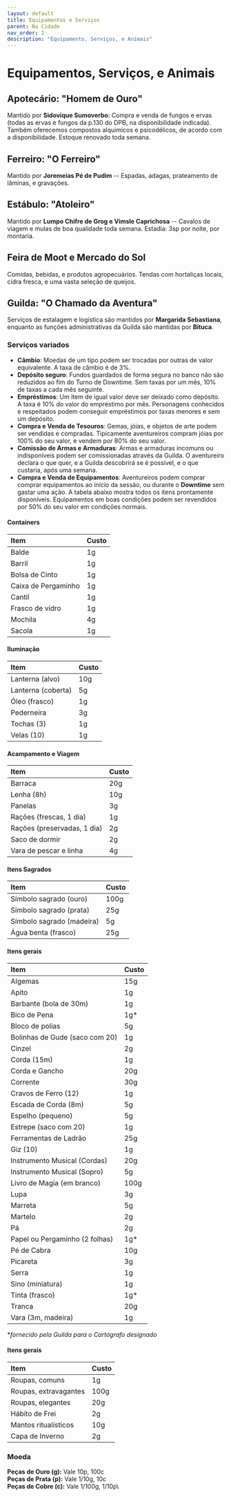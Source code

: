 ```yaml
---
layout: default
title: Equipamentos e Serviços
parent: Na Cidade
nav_order: 2
description: "Equipamento, Serviços, e Animais"
---
```


# Equipamentos, Serviços, e Animais

## Apotecário: "Homem de Ouro"

Mantido por **Sidovique Sumoverbo**: Compra e venda de fungos e ervas (todas as ervas e fungos da p.130 do DPB, na disponibilidade indicada). Também oferecemos compostos alquímicos e psicodélicos, de acordo com a disponibilidade. Estoque renovado toda semana.

## Ferreiro: "O Ferreiro"

Mantido por **Joremeias Pé de Pudim** -- Espadas, adagas, prateamento de lâminas, e gravações.

## Estábulo: "Atoleiro"

Mantido por **Lumpo Chifre de Grog e Vimsle Caprichosa** -- Cavalos de viagem e mulas de boa qualidade toda semana. Estadia: 3sp por noite, por montaria.

## Feira de Moot e Mercado do Sol

Comidas, bebidas, e produtos agropecuários. Tendas com hortaliças locais, cidra fresca, e uma vasta seleção de queijos.

## Guilda: "O Chamado da Aventura"

Serviços de estalagem e logística são mantidos por **Margarida Sebastiana**, enquanto as funções administrativas da Guilda são mantidas por **Bituca**.  

### Serviços variados

+ **Câmbio**: Moedas de um tipo podem ser trocadas por outras de valor equivalente. A taxa de câmbio é de 3%.
+ **Depósito seguro**: Fundos guardados de forma segura no banco não são reduzidos ao fim do Turno de Downtime. Sem taxas por um mês, 10% de taxas a cada mês seguinte.
+ **Empréstimos**: Um item de igual valor deve ser deixado como depósito. A taxa é 10% do valor do empréstimo por mês. Personagens conhecidos e respeitados podem conseguir empréstimos por taxas menores e sem um depósito.
+ **Compra e Venda de Tesouros**: Gemas, jóias, e objetos de arte podem ser vendidas e compradas. Tipicamente aventureiros compram jóias por 100% do seu valor, e vendem por 80% do seu valor.
+ **Comissão de Armas e Armaduras**: Armas e armaduras incomuns ou indisponíveis podem ser comissionadas através da Guilda. O aventureiro declara o que quer, e a Guilda descobrirá se é possível, e o que custaria, após uma semana.
+ **Compra e Venda de Equipamentos**: Aventureiros podem comprar comprar equipamentos ao início da sessão, ou durante o **Downtime** sem gastar uma ação. A tabela abaixo mostra todos os itens prontamente disponíveis. Equipamentos em boas condições podem ser revendidos por 50% do seu valor em condições normais.

#### Containers

| Item | Custo | 
| :--- | :--- |
| Balde | 1g |
| Barril | 1g |
| Bolsa de Cinto | 1g |
| Caixa de Pergaminho | 1g |
| Cantil | 1g |
| Frasco de vidro | 1g |
| Mochila | 4g |
| Sacola | 1g |

#### Iluminação

| Item | Custo | 
| :--- | :--- |
| Lanterna (alvo) | 10g |
| Lanterna (coberta) | 5g |
| Óleo (frasco) | 1g |
| Pederneira | 3g |
| Tochas (3) | 1g |
| Velas (10) | 1g |

#### Acampamento e Viagem

| Item | Custo | 
| :--- | :--- |
| Barraca | 20g |
| Lenha (8h) | 10g |
| Panelas | 3g |
| Rações (frescas, 1 dia) | 1g |
| Rações (preservadas, 1 dia) | 2g |
| Saco de dormir | 2g |
| Vara de pescar e linha | 4g |

#### Itens Sagrados

| Item | Custo | 
| :--- | :--- |
| Símbolo sagrado (ouro) | 100g |
| Símbolo sagrado (prata) | 25g |
| Símbolo sagrado (madeira) | 5g |
| Água benta (frasco) | 25g |

#### Itens gerais

| Item | Custo | 
| :--- | :--- |
| Algemas | 15g |
| Apito | 1g |
| Barbante (bola de 30m) | 1g |
| Bico de Pena | 1g* |
| Bloco de polias | 5g |
| Bolinhas de Gude (saco com 20) | 1g |
| Cinzel | 2g |
| Corda (15m) | 1g |
| Corda e Gancho | 20g |
| Corrente | 30g |
| Cravos de Ferro (12) | 1g |
| Escada de Corda (8m) | 5g |
| Espelho (pequeno) | 5g |
| Estrepe (saco com 20) | 1g |
| Ferramentas de Ladrão | 25g |
| Giz (10) | 1g |
| Instrumento Musical (Cordas) | 20g |
| Instrumento Musical (Sopro) | 5g |
| Livro de Magia (em branco) | 100g |
| Lupa | 3g |
| Marreta | 5g |
| Martelo | 2g |
| Pá | 2g |
| Papel ou Pergaminho (2 folhas) | 1g*| 
| Pé de Cabra | 10g |
| Picareta | 3g |
| Serra | 1g |
| Sino (miniatura) | 1g |
| Tinta (frasco) | 1g* |
| Tranca | 20g |
| Vara (3m, madeira) | 1g |

**fornecido pela Guilda para o Cartógrafo designado*

#### Itens gerais

| Item | Custo | 
| :--- | :--- |
| Roupas, comuns | 1g |
| Roupas, extravagantes | 100g |
| Roupas, elegantes | 20g |
| Hábito de Frei | 2g |
| Mantos ritualísticos | 10g |
| Capa de Inverno | 2g |

### Moeda

**Peças de Ouro (g):** Vale 10p, 100c\
**Peças de Prata (p):** Vale 1/10g, 10c\
**Peças de Cobre (c):** Vale 1/100g, 1/10p\

